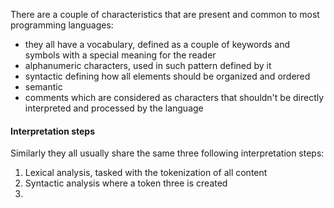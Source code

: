 There are a couple of characteristics that are present and common to most programming languages:
- they all have a vocabulary, defined as a couple of keywords and symbols with a special meaning for the reader
- alphanumeric characters, used in such pattern defined by it
- syntactic defining how all elements should be organized and ordered
- semantic
- comments which are considered as characters that shouldn't be directly interpreted and processed by the language

#### Interpretation steps
Similarly they all usually share the same three following interpretation steps:
1) Lexical analysis, tasked with the tokenization of all content
2) Syntactic analysis where a token three is created
3) 